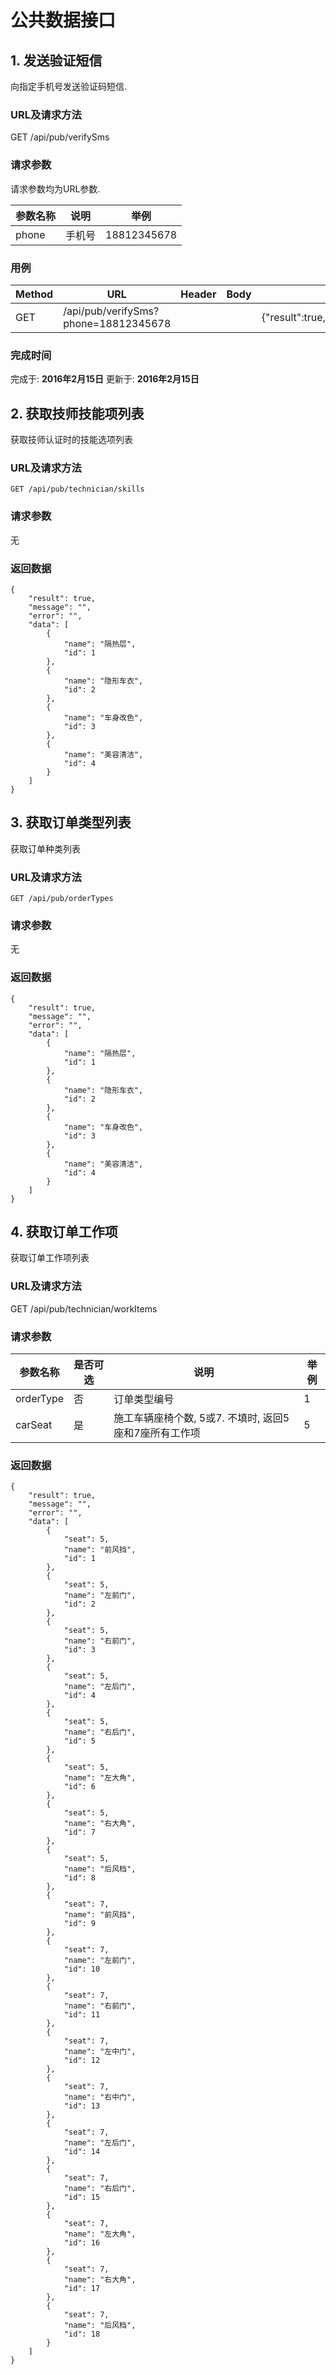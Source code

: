 # 公共数据接口

## 1. 发送验证短信
向指定手机号发送验证码短信.
### URL及请求方法
GET /api/pub/verifySms
### 请求参数
请求参数均为URL参数.

| 参数名称 | 说明 | 举例 |
| ------ | ---- | --- |
| phone | 手机号 | 18812345678 |

### 用例


| Method | URL | Header | Body | Result |
| ------ | --- | ------ | ---- | ------ |
| GET | /api/pub/verifySms?phone=18812345678 | | | {"result":true,"message":"","error":null,"data":null} |

### 完成时间
完成于: **2016年2月15日**
更新于: **2016年2月15日**

## 2. 获取技师技能项列表
获取技师认证时的技能选项列表
### URL及请求方法
`GET /api/pub/technician/skills`

### 请求参数
无

### 返回数据

```
{
    "result": true,
    "message": "",
    "error": "",
    "data": [
        {
            "name": "隔热层",
            "id": 1
        },
        {
            "name": "隐形车衣",
            "id": 2
        },
        {
            "name": "车身改色",
            "id": 3
        },
        {
            "name": "美容清洁",
            "id": 4
        }
    ]
}
```

## 3. 获取订单类型列表
获取订单种类列表
### URL及请求方法
`GET /api/pub/orderTypes`

### 请求参数
无

### 返回数据

```
{
    "result": true,
    "message": "",
    "error": "",
    "data": [
        {
            "name": "隔热层",
            "id": 1
        },
        {
            "name": "隐形车衣",
            "id": 2
        },
        {
            "name": "车身改色",
            "id": 3
        },
        {
            "name": "美容清洁",
            "id": 4
        }
    ]
}
```

## 4. 获取订单工作项
获取订单工作项列表

### URL及请求方法
GET /api/pub/technician/workItems

### 请求参数

| 参数名称 | 是否可选 | 说明 | 举例 |
| ------ | ------- | ---- | ---- |
| orderType | 否 | 订单类型编号 | 1 |
| carSeat | 是 | 施工车辆座椅个数, 5或7. 不填时, 返回5座和7座所有工作项 | 5 |



### 返回数据
```
{
    "result": true,
    "message": "",
    "error": "",
    "data": [
        {
            "seat": 5,
            "name": "前风挡",
            "id": 1
        },
        {
            "seat": 5,
            "name": "左前门",
            "id": 2
        },
        {
            "seat": 5,
            "name": "右前门",
            "id": 3
        },
        {
            "seat": 5,
            "name": "左后门",
            "id": 4
        },
        {
            "seat": 5,
            "name": "右后门",
            "id": 5
        },
        {
            "seat": 5,
            "name": "左大角",
            "id": 6
        },
        {
            "seat": 5,
            "name": "右大角",
            "id": 7
        },
        {
            "seat": 5,
            "name": "后风档",
            "id": 8
        },
        {
            "seat": 7,
            "name": "前风挡",
            "id": 9
        },
        {
            "seat": 7,
            "name": "左前门",
            "id": 10
        },
        {
            "seat": 7,
            "name": "右前门",
            "id": 11
        },
        {
            "seat": 7,
            "name": "左中门",
            "id": 12
        },
        {
            "seat": 7,
            "name": "右中门",
            "id": 13
        },
        {
            "seat": 7,
            "name": "左后门",
            "id": 14
        },
        {
            "seat": 7,
            "name": "右后门",
            "id": 15
        },
        {
            "seat": 7,
            "name": "左大角",
            "id": 16
        },
        {
            "seat": 7,
            "name": "右大角",
            "id": 17
        },
        {
            "seat": 7,
            "name": "后风档",
            "id": 18
        }
    ]
}
```